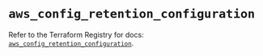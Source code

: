 # `aws_config_retention_configuration`

Refer to the Terraform Registry for docs: [`aws_config_retention_configuration`](https://registry.terraform.io/providers/hashicorp/aws/5.94.0/docs/resources/config_retention_configuration).

